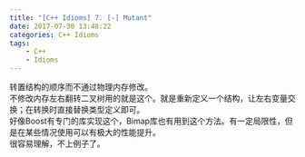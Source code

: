 ```yaml
---
title: "[C++ Idioms] 7. [-] Mutant"
date: 2017-07-30 13:48:22
categories: C++ Idioms
tags:
    - C++
    - Idioms
---
```

转置结构的顺序而不通过物理内存修改。<!--more-->  
不修改内存左右翻转二叉树用的就是这个。就是重新定义一个结构，让左右变量交换；在转换时直接替换类型定义即可。  
好像Boost有专门的库实现这个，Bimap库也有用到这个方法。有一定局限性，但是在某些情况使用可以有极大的性能提升。  
很容易理解，不上例子了。  